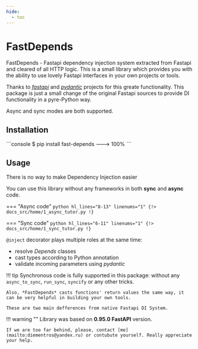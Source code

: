 ```yaml
---
hide:
  - toc
---
```


# FastDepends

FastDepends - Fastapi dependency injection system extracted from Fastapi and cleared of all HTTP logic.
This is a small library which provides you with the ability to use lovely Fastapi interfaces in your own
projects or tools.

Thanks to [*fastapi*](https://fastapi.tiangolo.com/) and [*pydantic*](https://docs.pydantic.dev/) projects for this
greate functionality. This package is just a small change of the original Fastapi sources to provide DI functionality in a pyre-Python way.

Async and sync modes are both supported.

## Installation

<div class="termy">
```console
$ pip install fast-depends
---> 100%
```
</div>

## Usage

There is no way to make Dependency Injection easier

You can use this library without any frameworks in both **sync** and **async** code.

=== "Async code"
    ```python hl_lines="8-13" linenums="1"
    {!> docs_src/home/1_async_tutor.py !}
    ```

=== "Sync code"
    ```python hl_lines="6-11" linenums="1"
    {!> docs_src/home/1_sync_tutor.py !}
    ```

`@inject` decorator plays multiple roles at the same time:

* resolve *Depends* classes
* cast types according to Python annotation
* validate incoming parameters using *pydantic*

!!! tip
    Synchronous code is fully supported in this package: without any `async_to_sync`, `run_sync`, `syncify` or any other tricks.

    Also, *FastDepends* casts functions' return values the same way, it can be very helpful in building your own tools.

    These are two main defferences from native Fastapi DI System.   

!!! warning ""
    Library was based on **0.95.0 FastAPI** version.

    If we are too far behind, please, contact [me](mailto:diementros@yandex.ru) or contubute yourself. Really appreciate your help.
